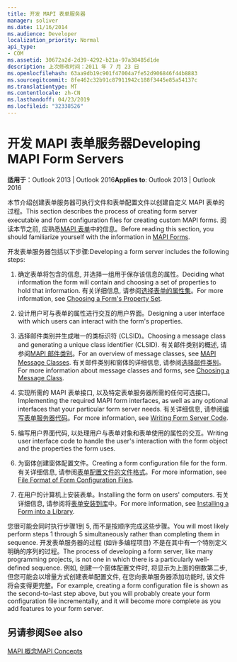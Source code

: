 ```yaml
---
title: 开发 MAPI 表单服务器
manager: soliver
ms.date: 11/16/2014
ms.audience: Developer
localization_priority: Normal
api_type:
- COM
ms.assetid: 30672a2d-2d39-4292-b21a-97a38485d1de
description: 上次修改时间：2011 年 7 月 23 日
ms.openlocfilehash: 63aa9db19c901f47004a7fe52d906846f44b8883
ms.sourcegitcommit: 8fe462c32b91c87911942c188f3445e85a54137c
ms.translationtype: MT
ms.contentlocale: zh-CN
ms.lasthandoff: 04/23/2019
ms.locfileid: "32338526"
---
```

# <a name="developing-mapi-form-servers"></a><span data-ttu-id="f1b07-103">开发 MAPI 表单服务器</span><span class="sxs-lookup"><span data-stu-id="f1b07-103">Developing MAPI Form Servers</span></span>

  
  
<span data-ttu-id="f1b07-104">**适用于**：Outlook 2013 | Outlook 2016</span><span class="sxs-lookup"><span data-stu-id="f1b07-104">**Applies to**: Outlook 2013 | Outlook 2016</span></span> 
  
<span data-ttu-id="f1b07-105">本节介绍创建表单服务器可执行文件和表单配置文件以创建自定义 MAPI 表单的过程。</span><span class="sxs-lookup"><span data-stu-id="f1b07-105">This section describes the process of creating form server executable and form configuration files for creating custom MAPI forms.</span></span> <span data-ttu-id="f1b07-106">阅读本节之前, 应熟悉[MAPI 表单](mapi-forms.md)中的信息。</span><span class="sxs-lookup"><span data-stu-id="f1b07-106">Before reading this section, you should familiarize yourself with the information in [MAPI Forms](mapi-forms.md).</span></span>
  
<span data-ttu-id="f1b07-107">开发表单服务器包括以下步骤:</span><span class="sxs-lookup"><span data-stu-id="f1b07-107">Developing a form server includes the following steps:</span></span>
  
1. <span data-ttu-id="f1b07-108">确定表单将包含的信息, 并选择一组用于保存该信息的属性。</span><span class="sxs-lookup"><span data-stu-id="f1b07-108">Deciding what information the form will contain and choosing a set of properties to hold that information.</span></span> <span data-ttu-id="f1b07-109">有关详细信息, 请参阅[选择表单的属性集](choosing-a-form-s-property-set.md)。</span><span class="sxs-lookup"><span data-stu-id="f1b07-109">For more information, see [Choosing a Form's Property Set](choosing-a-form-s-property-set.md).</span></span>
    
2. <span data-ttu-id="f1b07-110">设计用户可与表单的属性进行交互的用户界面。</span><span class="sxs-lookup"><span data-stu-id="f1b07-110">Designing a user interface with which users can interact with the form's properties.</span></span>
    
3. <span data-ttu-id="f1b07-111">选择邮件类别并生成唯一的类标识符 (CLSID)。</span><span class="sxs-lookup"><span data-stu-id="f1b07-111">Choosing a message class and generating a unique class identifier (CLSID).</span></span> <span data-ttu-id="f1b07-112">有关邮件类别的概述, 请参阅[MAPI 邮件类别](mapi-message-classes.md)。</span><span class="sxs-lookup"><span data-stu-id="f1b07-112">For an overview of message classes, see [MAPI Message Classes](mapi-message-classes.md).</span></span> <span data-ttu-id="f1b07-113">有关邮件类别和窗体的详细信息, 请参阅[选择邮件类别](choosing-a-message-class.md)。</span><span class="sxs-lookup"><span data-stu-id="f1b07-113">For more information about message classes and forms, see [Choosing a Message Class](choosing-a-message-class.md).</span></span>
    
4. <span data-ttu-id="f1b07-114">实现所需的 MAPI 表单接口, 以及特定表单服务器所需的任何可选接口。</span><span class="sxs-lookup"><span data-stu-id="f1b07-114">Implementing the required MAPI form interfaces, as well as any optional interfaces that your particular form server needs.</span></span> <span data-ttu-id="f1b07-115">有关详细信息, 请参阅[编写表单服务器代码](writing-form-server-code.md)。</span><span class="sxs-lookup"><span data-stu-id="f1b07-115">For more information, see [Writing Form Server Code](writing-form-server-code.md).</span></span> 
    
5. <span data-ttu-id="f1b07-116">编写用户界面代码, 以处理用户与表单对象和表单使用的属性的交互。</span><span class="sxs-lookup"><span data-stu-id="f1b07-116">Writing user interface code to handle the user's interaction with the form object and the properties the form uses.</span></span>
    
6. <span data-ttu-id="f1b07-117">为窗体创建窗体配置文件。</span><span class="sxs-lookup"><span data-stu-id="f1b07-117">Creating a form configuration file for the form.</span></span> <span data-ttu-id="f1b07-118">有关详细信息, 请参阅[表单配置文件的文件格式](file-format-of-form-configuration-files.md)。</span><span class="sxs-lookup"><span data-stu-id="f1b07-118">For more information, see [File Format of Form Configuration Files](file-format-of-form-configuration-files.md).</span></span>
    
7. <span data-ttu-id="f1b07-119">在用户的计算机上安装表单。</span><span class="sxs-lookup"><span data-stu-id="f1b07-119">Installing the form on users' computers.</span></span> <span data-ttu-id="f1b07-120">有关详细信息, 请参阅将[表单安装到库](installing-a-form-into-a-library.md)中。</span><span class="sxs-lookup"><span data-stu-id="f1b07-120">For more information, see [Installing a Form into a Library](installing-a-form-into-a-library.md).</span></span>
    
<span data-ttu-id="f1b07-121">您很可能会同时执行步骤1到 5, 而不是按顺序完成这些步骤。</span><span class="sxs-lookup"><span data-stu-id="f1b07-121">You will most likely perform steps 1 through 5 simultaneously rather than completing them in sequence.</span></span> <span data-ttu-id="f1b07-122">开发表单服务器的过程 (如许多编程项目) 不是在其中有一个特别定义明确的序列的过程。</span><span class="sxs-lookup"><span data-stu-id="f1b07-122">The process of developing a form server, like many programming projects, is not one in which there is a particularly well-defined sequence.</span></span> <span data-ttu-id="f1b07-123">例如, 创建一个窗体配置文件时, 将显示为上面的倒数第二步, 但您可能会以增量方式创建表单配置文件, 在您向表单服务器添加功能时, 该文件将会变得更完整。</span><span class="sxs-lookup"><span data-stu-id="f1b07-123">For example, creating a form configuration file is shown as the second-to-last step above, but you will probably create your form configuration file incrementally, and it will become more complete as you add features to your form server.</span></span>
  
## <a name="see-also"></a><span data-ttu-id="f1b07-124">另请参阅</span><span class="sxs-lookup"><span data-stu-id="f1b07-124">See also</span></span>



[<span data-ttu-id="f1b07-125">MAPI 概念</span><span class="sxs-lookup"><span data-stu-id="f1b07-125">MAPI Concepts</span></span>](mapi-concepts.md)

